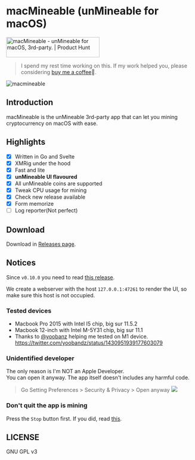 # macMineable (unMineable for macOS)

<a href="https://www.producthunt.com/posts/macmineable?utm_source=badge-featured&utm_medium=badge&utm_souce=badge-macmineable" target="_blank"><img src="https://api.producthunt.com/widgets/embed-image/v1/featured.svg?post_id=305377&theme=light" alt="macMineable - unMineable for macOS, 3rd-party. | Product Hunt" style="width: 250px; height: 54px;" width="250" height="54" /></a>

> I spend my rest time working on this. If my work helped you, please considering [buy me a coffee](https://2nthony.notion.site/Buy-2nthony-Coffee-d67a508cd58e4896bfb50c7112f93f51)🙏.

![macmineable](https://cdn.jsdelivr.net/gh/evillt/github-itself-image-hosting-service@main/uPic/macMineable-open-graph-imagefXxVYP.png)

## Introduction

macMineable is the unMineable 3rd-party app that can let you mining cryptocurrency on macOS with ease.

## Highlights

- [x] Written in Go and Svelte
- [x] XMRig under the hood
- [x] Fast and lite
- [x] **unMineable UI flavoured**
- [x] All unMineable coins are supported
- [x] Tweak CPU usage for mining
- [x] Check new release available
- [x] Form memorize
- [ ] Log reporter(Not perfect)

## Download

Download in [Releases page](https://github.com/evillt/macmineable-release/releases).

## Notices

Since `v0.10.0` you need to read [this release](https://github.com/evillt/macmineable-release/releases/tag/v0.10.0).

We create a webserver with the host `127.0.0.1:47261` to render the UI, so make sure this host is not occupied.

### Tested devices

- Macbook Pro 2015 with Intel I5 chip, big sur 11.5.2
- Macbook 12-inch with Intel M-5Y31 chip, big sur 11.1
- Thanks to [@yoobanz](https://twitter.com/yoobandz) helping me tested on M1 device. https://twitter.com/yoobandz/status/1430951939177603079

### Unidentified developer

The only reason is I'm NOT an Apple Developer.  
You can open it anyway. The app itself doesn't includes any harmful code.

> Go Setting Preferences > Security & Privacy > Open anyway
> ![](https://cdn.jsdelivr.net/gh/evillt/github-itself-image-hosting-service@main/uPic/TI6dvMsTREFI.jpg)

### Don't quit the app is mining

Press the `Stop` button first. If you did, read [this](https://github.com/evillt/macmineable-release/issues/10).

## LICENSE

GNU GPL v3
